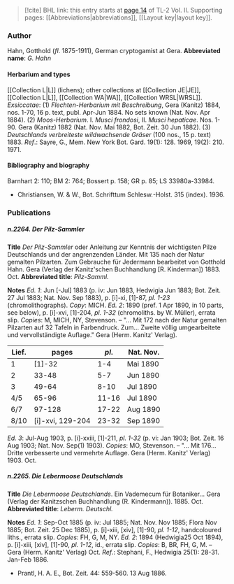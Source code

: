 > [!cite] BHL link: this entry starts at [page 14](https://www.biodiversitylibrary.org/page/33068256) of TL-2 Vol. II.
> Supporting pages: [[Abbreviations|abbreviations]], [[Layout key|layout key]].

### Author

Hahn, Gotthold (*fl*. 1875-1911), German cryptogamist at Gera. 
**Abbreviated name**: *G. Hahn*

#### Herbarium and types

[[Collection L|L]] (lichens); other collections at [[Collection JE|JE]], [[Collection L|L]], [[Collection WA|WA]], [[Collection WRSL|WRSL]]. *Exsiccatae*:
(1) *Flechten-Herbarium mit Beschreibung*, Gera (Kanitz) 1884, nos. 1-70, 16 p. text, publ. Apr-Jun 1884. No sets known (Nat. Nov. Apr 1884).
(2) *Moos-Herbarium*. I. *Musci frondosi*, II. *Musci hepaticae*. Nos. 1-90. Gera (Kanitz) 1882 (Nat. Nov. Mai 1882, Bot. Zeit. 30 Jun 1882).
(3) *Deutschlands verbreiteste wildwachsende Gräser* (100 nos., 15 p. text) 1883.
*Ref*.: Sayre, G., Mem. New York Bot. Gard. 19(1): 128. 1969, 19(2): 210. 1971.

#### Bibliography and biography

Barnhart 2: 110; BM 2: 764; Bossert p. 158; GR p. 85; LS 33980a-33984.
- Christiansen, W. & W., Bot. Schrifttum Schlesw.-Holst. 315 (index). 1936.

### Publications

##### n.2264. Der Pilz-Sammler

**Title**
*Der Pilz-Sammler* oder Anleitung zur Kenntnis der wichtigsten Pilze Deutschlands und der angrenzenden Länder. Mit 135 nach der Natur gemalten Pilzarten. Zum Gebrauche für Jedermann bearbeitet von Gotthold Hahn. Gera (Verlag der Kanitz'schen Buchhandlung \[R. Kinderman\]) 1883. Oct.
**Abbreviated title**: *Pilz-Samml.*

**Notes**
*Ed. 1*: Jun \[-Jul\] 1883 (p. iv: Jun 1883, Hedwigia Jun 1883; Bot. Zeit. 27 Jul 1883; Nat. Nov. Sep 1883), p. \[i\]-xi, \[1\]-87, *pl. 1-23* (chromolithographs). *Copy*: MICH.
*Ed. 2*: 1890 (pref. 1 Apr 1890, in 10 parts, see below), p. \[i\]-xvi, \[1\]-204, *pl. 1-32* (chromoliths. by W. Müller), errata slip. *Copies*: M, MICH, NY, Stevenson. – "... Mit 172 nach der Natur gemalten Pilzarten auf 32 Tafeln in Farbendruck. Zum... Zweite völlig umgearbeitete und vervollständigte Auflage." Gera (Herm. Kanitz' Verlag).

|Lief.	|pages	|*pl*.	|Nat. Nov.|
|---	|---	|---	|---	|
|1	|\[1\]-32	|1-4	|Mai 1890|
|2	|33-48	|5-7	|Jun 1890|
|3	|49-64	|8-10	|Jul 1890|
|4/5	|65-96	|11-16	|Jul 1890|
|6/7	|97-128	|17-22	|Aug 1890|
|8/10	|\[i\]-xvi, 129-204	|23-32	|Sep 1890|

*Ed. 3*: Jul-Aug 1903, p. \[i\]-xxiii, \[1\]-211, *pl. 1-32* (p. vi: Jan 1903; Bot. Zeit. 16 Aug 1903; Nat. Nov. Sep(1) 1903). *Copies*: MO, Stevenson. – "... Mit 176... Dritte verbesserte und vermehrte Auflage. Gera (Herm. Kanitz' Verlag) 1903. Oct.

##### n.2265. Die Lebermoose Deutschlands

**Title**
*Die Lebermoose Deutschlands*. Ein Vademecum für Botaniker... Gera (Verlag der Kanitzschen Buchhandlung (R. Kindermann)). 1885. Oct.
**Abbreviated title**: *Leberm. Deutschl.*

**Notes**
*Ed. 1*: Sep-Oct 1885 (p. iv: Jul 1885; Nat. Nov. Nov 1885; Flora Nov 1885; Bot. Zeit. 25 Dec 1885), p. \[i\]-xiii, \[xiv\], \[1\]-90, *pl. 1-12*, handcoloured liths., errata slip. *Copies*: FH, G, M, NY.
*Ed. 2*: 1894 (Hedwigia25 Oct 1894), p. \[i\]-xiii, \[xiv\], \[1\]-90, *pl. 1-12*, id., errata slip. *Copies*: B, BR, FH, G, M. – Gera (Herm. Kanitz' Verlag) Oct.
*Ref*.: Stephani, F., Hedwigia 25(1): 28-31. Jan-Feb 1886.
- Prantl, H. A. E., Bot. Zeit. 44: 559-560. 13 Aug 1886.

